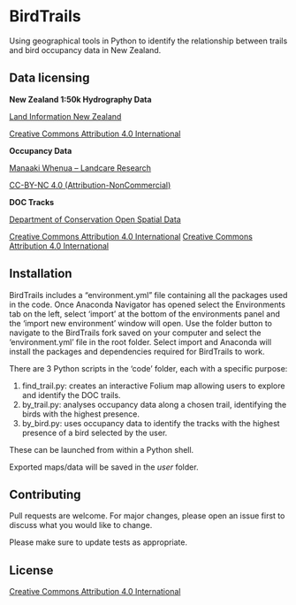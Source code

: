 # BirdTrails

Using geographical tools in Python to identify the relationship between trails and bird occupancy data in New Zealand.

## Data licensing

**New Zealand 1:50k Hydrography Data**

[Land Information New Zealand](https://data.linz.govt.nz/ )

[Creative Commons Attribution 4.0 International](https://creativecommons.org/licenses/by/4.0/)

**Occupancy Data**

[Manaaki Whenua – Landcare Research](https://datastore.landcareresearch.co.nz/)

[CC-BY-NC 4.0 (Attribution-NonCommercial) ](https://creativecommons.org/licenses/by-nc/4.0/)

**DOC Tracks**

[Department of Conservation Open Spatial Data](https://doc-deptconservation.opendata.arcgis.com/)

[Creative Commons Attribution 4.0 International](https://creativecommons.org/licenses/by/4.0/)
[Creative Commons Attribution 4.0 International](https://creativecommons.org/licenses/by/4.0/)

## Installation

BirdTrails includes a “environment.yml” file containing all the packages used in the code. Once Anaconda Navigator has opened select the Environments tab on the left, select ‘import’ at the bottom of the environments panel and the ‘import new environment’ window will open. Use the folder button to navigate to the BirdTrails fork saved on your computer and select the ‘environment.yml’ file in the root folder. Select import and Anaconda will install the packages and dependencies required for BirdTrails to work.

There are 3 Python scripts in the ‘code’ folder, each with a specific 
purpose:

1. find_trail.py: creates an interactive Folium map allowing users to explore and identify the DOC trails.
2. by_trail.py: analyses occupancy data along a chosen trail, identifying the birds with the highest presence. 
3. by_bird.py: uses occupancy data to identify the tracks with the highest presence of a bird selected by the user.

These can be launched from within a Python shell. 

Exported maps/data will be saved in the *user* folder.

## Contributing

Pull requests are welcome. For major changes, please open an issue first
to discuss what you would like to change.

Please make sure to update tests as appropriate.

## License

[Creative Commons Attribution 4.0 International](https://creativecommons.org/licenses/by/4.0/)